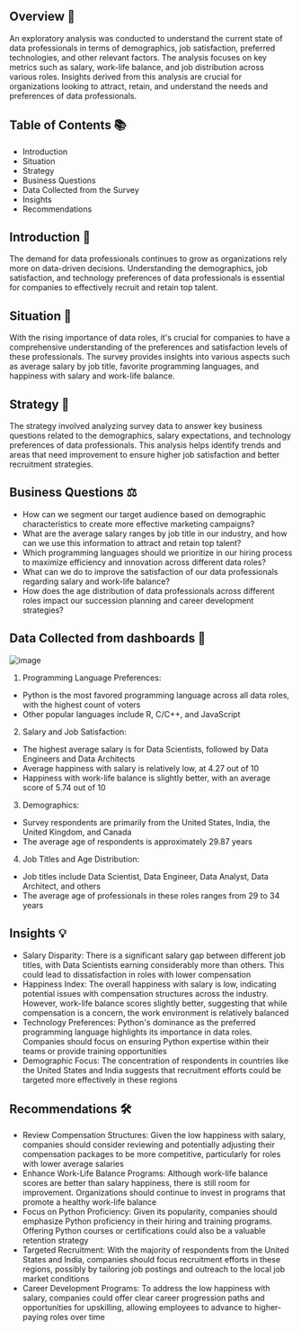 ## Overview 📖

An exploratory analysis was conducted to understand the current state of data professionals in terms of demographics, job satisfaction, preferred technologies, and other relevant factors. The analysis focuses on key metrics such as salary, work-life balance, and job distribution across various roles. Insights derived from this analysis are crucial for organizations looking to attract, retain, and understand the needs and preferences of data professionals.

## Table of Contents 📚

- Introduction
- Situation
- Strategy
- Business Questions
- Data Collected from the Survey
- Insights
- Recommendations

## Introduction 📝

The demand for data professionals continues to grow as organizations rely more on data-driven decisions. Understanding the demographics, job satisfaction, and technology preferences of data professionals is essential for companies to effectively recruit and retain top talent.

## Situation 🔎

With the rising importance of data roles, it's crucial for companies to have a comprehensive understanding of the preferences and satisfaction levels of these professionals. The survey provides insights into various aspects such as average salary by job title, favorite programming languages, and happiness with salary and work-life balance.

## Strategy 🎯

The strategy involved analyzing survey data to answer key business questions related to the demographics, salary expectations, and technology preferences of data professionals. This analysis helps identify trends and areas that need improvement to ensure higher job satisfaction and better recruitment strategies.

## Business Questions ⚖️

- How can we segment our target audience based on demographic characteristics to create more effective marketing campaigns?
- What are the average salary ranges by job title in our industry, and how can we use this information to attract and retain top talent?
- Which programming languages should we prioritize in our hiring process to maximize efficiency and innovation across different data roles?
- What can we do to improve the satisfaction of our data professionals regarding salary and work-life balance?
- How does the age distribution of data professionals across different roles impact our succession planning and career development strategies?

## Data Collected from dashboards 📑

![image](https://github.com/user-attachments/assets/c383d6b5-5d38-4b69-97b9-d71035da63cb)

1) Programming Language Preferences:

- Python is the most favored programming language across all data roles, with the highest count of voters
- Other popular languages include R, C/C++, and JavaScript

2) Salary and Job Satisfaction:

- The highest average salary is for Data Scientists, followed by Data Engineers and Data Architects
- Average happiness with salary is relatively low, at 4.27 out of 10
- Happiness with work-life balance is slightly better, with an average score of 5.74 out of 10

3) Demographics:

- Survey respondents are primarily from the United States, India, the United Kingdom, and Canada
- The average age of respondents is approximately 29.87 years

4) Job Titles and Age Distribution:

- Job titles include Data Scientist, Data Engineer, Data Analyst, Data Architect, and others
- The average age of professionals in these roles ranges from 29 to 34 years

## Insights 💡

- Salary Disparity: There is a significant salary gap between different job titles, with Data Scientists earning considerably more than others. This could lead to dissatisfaction in roles with lower compensation
- Happiness Index: The overall happiness with salary is low, indicating potential issues with compensation structures across the industry. However, work-life balance scores slightly better, suggesting that while compensation is a concern, the work environment is relatively balanced
- Technology Preferences: Python's dominance as the preferred programming language highlights its importance in data roles. Companies should focus on ensuring Python expertise within their teams or provide training opportunities
- Demographic Focus: The concentration of respondents in countries like the United States and India suggests that recruitment efforts could be targeted more effectively in these regions

## Recommendations 🛠️
- Review Compensation Structures: Given the low happiness with salary, companies should consider reviewing and potentially adjusting their compensation packages to be more competitive, particularly for roles with lower average salaries
- Enhance Work-Life Balance Programs: Although work-life balance scores are better than salary happiness, there is still room for improvement. Organizations should continue to invest in programs that promote a healthy work-life balance
- Focus on Python Proficiency: Given its popularity, companies should emphasize Python proficiency in their hiring and training programs. Offering Python courses or certifications could also be a valuable retention strategy
- Targeted Recruitment: With the majority of respondents from the United States and India, companies should focus recruitment efforts in these regions, possibly by tailoring job postings and outreach to the local job market conditions
- Career Development Programs: To address the low happiness with salary, companies could offer clear career progression paths and opportunities for upskilling, allowing employees to advance to higher-paying roles over time
